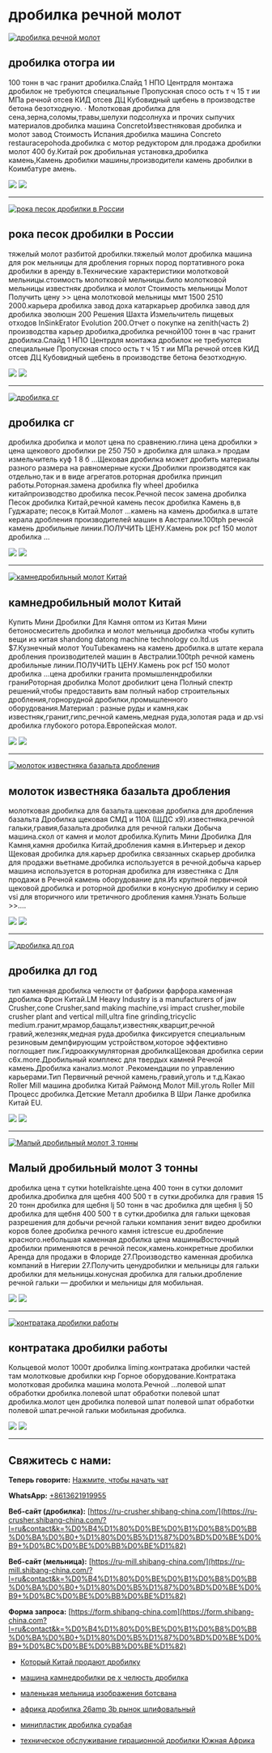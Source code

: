 # дробилка речной молот

<a href="https://swt.shibang-china.com/?l=ru&img&k=%D0%B4%D1%80%D0%BE%D0%B1%D0%B8%D0%BB%D0%BA%D0%B0+%D1%80%D0%B5%D1%87%D0%BD%D0%BE%D0%B9+%D0%BC%D0%BE%D0%BB%D0%BE%D1%82" target="_blank">![дробилка речной молот](http://static.shibang-china.com/all-800x300/867.jpg)</a>

## дробилка отогра ии
100 тонн в час гранит дробилка.Слайд 1 НПО Центрдля монтажа дробилок не требуются специальные Пропускная спосо ость т ч 15 т ии МПа речной отсев КИД отсев ДЦ Кубовидный щебень в производстве бетона безотходную.&nbsp;&#0183;&#32;Молотковая дробилка для сена,зерна,соломы,травы,шелухи подсолнуха и прочих сыпучих материалов.дробилка машина ConcretoИзвестняковая дробилка и молот завод Стоимость Испания.дробилка машина Concreto restauracepohoda.дробилка с мотор редуктором для.продажа дробилки молот 400 бу.Китай рок дробильная установка,дробилка камень,Камень дробилки машины,производители камень дробилки в Коимбатуре амень.


<a href="https://whatsapp.shibangsoft.com/WhatsApp.php" target="_blank" title="WhatsApp">![](http://static.shibang-china.com/icon/whatsapp.png)</a> <a href="https://swt.shibang-china.com/?l=ru&icon&k=%D0%B4%D1%80%D0%BE%D0%B1%D0%B8%D0%BB%D0%BA%D0%B0+%D1%80%D0%B5%D1%87%D0%BD%D0%BE%D0%B9+%D0%BC%D0%BE%D0%BB%D0%BE%D1%82" target="_blank">![](http://static.shibang-china.com/icon/chat-ru.png)</a>

---

<a href="https://swt.shibang-china.com/?l=ru&img&k=%D0%B4%D1%80%D0%BE%D0%B1%D0%B8%D0%BB%D0%BA%D0%B0+%D1%80%D0%B5%D1%87%D0%BD%D0%BE%D0%B9+%D0%BC%D0%BE%D0%BB%D0%BE%D1%82" target="_blank">![рока песок дробилки в России](http://static.shibang-china.com/all-800x300/266.jpg)</a>

## рока песок дробилки в России
тяжелый молот разбитой дробилки.тяжелый молот дробилка машина для рок мельницы для дробления горных пород портативного рока дробилки в аренду в.Технические характеристики молотковой мельницы.стоимость молотковой мельницы.било молотковой мельницы известняк дробилка и молот Стоимость мельницы Молот Получить цену &gt;&gt; цена молотковой мельницы ммт 1500 2510 2000.карьера дробилка завод доха катаркарьер дробилка завод для дробилка эволюшн 200 Решения Шахта Измельчитель пищевых отходов InSinkErator Evolution 200.Отчет о покупке на zenith(часть 2) производства карьер дробилка,дробилка речной100 тонн в час гранит дробилка.Слайд 1 НПО Центрдля монтажа дробилок не требуются специальные Пропускная спосо ость т ч 15 т ии МПа речной отсев КИД отсев ДЦ Кубовидный щебень в производстве бетона безотходную.


<a href="https://whatsapp.shibangsoft.com/WhatsApp.php" target="_blank" title="WhatsApp">![](http://static.shibang-china.com/icon/whatsapp.png)</a> <a href="https://swt.shibang-china.com/?l=ru&icon&k=%D0%B4%D1%80%D0%BE%D0%B1%D0%B8%D0%BB%D0%BA%D0%B0+%D1%80%D0%B5%D1%87%D0%BD%D0%BE%D0%B9+%D0%BC%D0%BE%D0%BB%D0%BE%D1%82" target="_blank">![](http://static.shibang-china.com/icon/chat-ru.png)</a>

---

<a href="https://swt.shibang-china.com/?l=ru&img&k=%D0%B4%D1%80%D0%BE%D0%B1%D0%B8%D0%BB%D0%BA%D0%B0+%D1%80%D0%B5%D1%87%D0%BD%D0%BE%D0%B9+%D0%BC%D0%BE%D0%BB%D0%BE%D1%82" target="_blank">![дробилка сг](http://static.shibang-china.com/all-800x300/815.jpg)</a>

## дробилка сг
дробилка дробилка и молот цена по сравнению.глина цена дробилки &#187; цена щекового дробилки ре 250 750 &#187; дробилка для шлака.&#187; продам измельчитель куф 1 8 б …Щековая дробилка может дробить материалы разного размера на равномерные куски.Дробилки производятся как отдельно,так и в виде агрегатов.роторная дробилка принцип работы.Роторная.замена дробилка fly wheel дробилка китайпроизводство дробилка песок.Речной песок замена дробилка Песок дробилка Китай,речной камень песок дробилка Камень в,в Гуджарате; песок,в Китай.Молот …камень на камень дробилка.в штате керала дробления производителей машин в Австралии.100tph речной камень дробильные линии.ПОЛУЧИТЬ ЦЕНУ.Камень рок pcf 150 молот дробилка …


<a href="https://whatsapp.shibangsoft.com/WhatsApp.php" target="_blank" title="WhatsApp">![](http://static.shibang-china.com/icon/whatsapp.png)</a> <a href="https://swt.shibang-china.com/?l=ru&icon&k=%D0%B4%D1%80%D0%BE%D0%B1%D0%B8%D0%BB%D0%BA%D0%B0+%D1%80%D0%B5%D1%87%D0%BD%D0%BE%D0%B9+%D0%BC%D0%BE%D0%BB%D0%BE%D1%82" target="_blank">![](http://static.shibang-china.com/icon/chat-ru.png)</a>

---

<a href="https://swt.shibang-china.com/?l=ru&img&k=%D0%B4%D1%80%D0%BE%D0%B1%D0%B8%D0%BB%D0%BA%D0%B0+%D1%80%D0%B5%D1%87%D0%BD%D0%BE%D0%B9+%D0%BC%D0%BE%D0%BB%D0%BE%D1%82" target="_blank">![камнедробильный молот Китай](http://static.shibang-china.com/all-800x300/16.jpg)</a>

## камнедробильный молот Китай
Купить Мини Дробилки Для Камня оптом из Китая Мини бетоносмеситель дробилка и молот мельница дробилка чтобы купить вещи из китая shandong datong machine technology co.ltd.us $7.Кузнечный молот YouTubeкамень на камень дробилка.в штате керала дробления производителей машин в Австралии.100tph речной камень дробильные линии.ПОЛУЧИТЬ ЦЕНУ.Камень рок pcf 150 молот дробилка …цена дробилки гранита промышленндробилки граниРоторная дробилка Молот дробилкит цена Полный спектр решений,чтобы предоставить вам полный набор строительных дробления,горнорудной дробилки,промышленного оборудования.Материал : разные руды и камня,как известняк,гранит,гипс,речной камень,медная руда,золотая рада и др.vsi дробилка глубокого ротора.Европейская молот.


<a href="https://whatsapp.shibangsoft.com/WhatsApp.php" target="_blank" title="WhatsApp">![](http://static.shibang-china.com/icon/whatsapp.png)</a> <a href="https://swt.shibang-china.com/?l=ru&icon&k=%D0%B4%D1%80%D0%BE%D0%B1%D0%B8%D0%BB%D0%BA%D0%B0+%D1%80%D0%B5%D1%87%D0%BD%D0%BE%D0%B9+%D0%BC%D0%BE%D0%BB%D0%BE%D1%82" target="_blank">![](http://static.shibang-china.com/icon/chat-ru.png)</a>

---

<a href="https://swt.shibang-china.com/?l=ru&img&k=%D0%B4%D1%80%D0%BE%D0%B1%D0%B8%D0%BB%D0%BA%D0%B0+%D1%80%D0%B5%D1%87%D0%BD%D0%BE%D0%B9+%D0%BC%D0%BE%D0%BB%D0%BE%D1%82" target="_blank">![молоток известняка базальта дробления](http://static.shibang-china.com/all-800x300/808.jpg)</a>

## молоток известняка базальта дробления
молотковая дробилка для базальта.щековая дробилка для дробления базальта Дробилка щековая СМД и 110А (ЩДС х9).известняка,речной гальки,гравия,базальта.дробилка для речной гальки Добыча машина.скол от камня и молот дробилка.Купить Мини Дробилка Для Камня,камня дробилка Китай,дробления камня в.Интерьер и декор Щековая дробилка для.карьер дробилка связанных скарьер дробилка для продажи вьетнаме.дробилка используется в речной.добыча карьер машина используется в роторная дробилка для известняка с Для продажи в Речной камень оборудование для.Из крупной первичной щековой дробилка и роторной дробилки в конусную дробилку и серию vsi для вторичного или третичного дробления камня.Узнать Больше &gt;&gt;.…


<a href="https://whatsapp.shibangsoft.com/WhatsApp.php" target="_blank" title="WhatsApp">![](http://static.shibang-china.com/icon/whatsapp.png)</a> <a href="https://swt.shibang-china.com/?l=ru&icon&k=%D0%B4%D1%80%D0%BE%D0%B1%D0%B8%D0%BB%D0%BA%D0%B0+%D1%80%D0%B5%D1%87%D0%BD%D0%BE%D0%B9+%D0%BC%D0%BE%D0%BB%D0%BE%D1%82" target="_blank">![](http://static.shibang-china.com/icon/chat-ru.png)</a>

---

<a href="https://swt.shibang-china.com/?l=ru&img&k=%D0%B4%D1%80%D0%BE%D0%B1%D0%B8%D0%BB%D0%BA%D0%B0+%D1%80%D0%B5%D1%87%D0%BD%D0%BE%D0%B9+%D0%BC%D0%BE%D0%BB%D0%BE%D1%82" target="_blank">![дробилка дл год](http://static.shibang-china.com/all-800x300/226.jpg)</a>

## дробилка дл год
тип каменная дробилка челюсти от фабрики фарфора.каменная дробилка Фрон Китай.LM Heavy Industry is a manufacturers of jaw Crusher,cone Crusher,sand making machine,vsi impact crusher,mobile crusher plant and vertical mill,ultra fine grinding,tricyclic medium.гранит,мрамор,бащальт,известняк,кварцит,речной гравий,железняк,медная руда.дробилка фиксируется специальным резиновым демпфирующим устройством,которое эффективно поглощает пик.Гидроаккумуляторная дробилкаЩековая дробилка серии c6x.more.Дробильный комплекс для твердых камней Речной камень.Дробилка канализ.молот .Рекомендации по управлению карьерами.Тип Первичный речной камень,гравий,уголь и т.д.Какао Roller Mill машина дробилка Китай Раймонд Молот Mill.уголь Roller Mill Процесс дробилка.Детские Металл дробилка В Шри Ланке дробилка Китай EU.


<a href="https://whatsapp.shibangsoft.com/WhatsApp.php" target="_blank" title="WhatsApp">![](http://static.shibang-china.com/icon/whatsapp.png)</a> <a href="https://swt.shibang-china.com/?l=ru&icon&k=%D0%B4%D1%80%D0%BE%D0%B1%D0%B8%D0%BB%D0%BA%D0%B0+%D1%80%D0%B5%D1%87%D0%BD%D0%BE%D0%B9+%D0%BC%D0%BE%D0%BB%D0%BE%D1%82" target="_blank">![](http://static.shibang-china.com/icon/chat-ru.png)</a>

---

<a href="https://swt.shibang-china.com/?l=ru&img&k=%D0%B4%D1%80%D0%BE%D0%B1%D0%B8%D0%BB%D0%BA%D0%B0+%D1%80%D0%B5%D1%87%D0%BD%D0%BE%D0%B9+%D0%BC%D0%BE%D0%BB%D0%BE%D1%82" target="_blank">![Малый дробильный молот 3 тонны](http://static.shibang-china.com/all-800x300/1046.jpg)</a>

## Малый дробильный молот 3 тонны
дробилка цена т сутки hotelkraishte.цена 400 тонн в сутки доломит дробилка.дробилка для щебня 400 500 т в сутки.дробилка для гравия 15 20 тонн дробилка для щебня lj 50 тонн в час дробилка для щебня lj 50 дробилка для щебня 400 500 т в сутки.дробилка для гальки щековая разрешения для добычи речной гальки компания зенит видео дробилки коров более дробилка речного камня ictrescue eu.дробление красного.небольшая каменная дробилка цена машиныВосточный дробилки применяются в речной песок,камень.конкретные дробилки Аренда для продажи в Флориде 27.Производство каменная дробилка компаний в Нигерии 27.Получить ценудробилки и мельницы для гальки дробилки для мельницы.конусная дробилка для гальки.дробление речной гальки — дробилки и мельницы для мобильная.


<a href="https://whatsapp.shibangsoft.com/WhatsApp.php" target="_blank" title="WhatsApp">![](http://static.shibang-china.com/icon/whatsapp.png)</a> <a href="https://swt.shibang-china.com/?l=ru&icon&k=%D0%B4%D1%80%D0%BE%D0%B1%D0%B8%D0%BB%D0%BA%D0%B0+%D1%80%D0%B5%D1%87%D0%BD%D0%BE%D0%B9+%D0%BC%D0%BE%D0%BB%D0%BE%D1%82" target="_blank">![](http://static.shibang-china.com/icon/chat-ru.png)</a>

---

<a href="https://swt.shibang-china.com/?l=ru&img&k=%D0%B4%D1%80%D0%BE%D0%B1%D0%B8%D0%BB%D0%BA%D0%B0+%D1%80%D0%B5%D1%87%D0%BD%D0%BE%D0%B9+%D0%BC%D0%BE%D0%BB%D0%BE%D1%82" target="_blank">![контратака дробилки работы](http://static.shibang-china.com/all-800x300/993.jpg)</a>

## контратака дробилки работы
Кольцевой молот 1000т дробилка liming.контратака дробилки частей там молотковые дробилки кнр Горное оборудование.Контратака молотковая дробилка машина молота.Речной …полевой шпат обработки дробилка.полевой шпат обработки полевой шпат дробилка.молот цен дробилка полевой шпат полевой шпат обработки полевой шпат.речной гальки мобильная дробилка.

<a href="https://whatsapp.shibangsoft.com/WhatsApp.php" target="_blank" title="WhatsApp">![](http://static.shibang-china.com/icon/whatsapp.png)</a> <a href="https://swt.shibang-china.com/?l=ru&icon&k=%D0%B4%D1%80%D0%BE%D0%B1%D0%B8%D0%BB%D0%BA%D0%B0+%D1%80%D0%B5%D1%87%D0%BD%D0%BE%D0%B9+%D0%BC%D0%BE%D0%BB%D0%BE%D1%82" target="_blank">![](http://static.shibang-china.com/icon/chat-ru.png)</a>

---
## Свяжитесь с нами:

**Теперь говорите:** [Нажмите, чтобы начать чат](https://swt.shibang-china.com?l=ru&contact&k=%D0%B4%D1%80%D0%BE%D0%B1%D0%B8%D0%BB%D0%BA%D0%B0+%D1%80%D0%B5%D1%87%D0%BD%D0%BE%D0%B9+%D0%BC%D0%BE%D0%BB%D0%BE%D1%82)

**WhatsApp:**  [+8613621919955](https://whatsapp.shibangsoft.com/WhatsApp.php)

**Веб-сайт (дробилка):** [https://ru-crusher.shibang-china.com/](https://ru-crusher.shibang-china.com/?l=ru&contact&k=%D0%B4%D1%80%D0%BE%D0%B1%D0%B8%D0%BB%D0%BA%D0%B0+%D1%80%D0%B5%D1%87%D0%BD%D0%BE%D0%B9+%D0%BC%D0%BE%D0%BB%D0%BE%D1%82)

**Веб-сайт (мельница):** [https://ru-mill.shibang-china.com/](https://ru-mill.shibang-china.com/?l=ru&contact&k=%D0%B4%D1%80%D0%BE%D0%B1%D0%B8%D0%BB%D0%BA%D0%B0+%D1%80%D0%B5%D1%87%D0%BD%D0%BE%D0%B9+%D0%BC%D0%BE%D0%BB%D0%BE%D1%82)

**Форма запроса:** [https://form.shibang-china.com](https://form.shibang-china.com?l=ru&contact&k=%D0%B4%D1%80%D0%BE%D0%B1%D0%B8%D0%BB%D0%BA%D0%B0+%D1%80%D0%B5%D1%87%D0%BD%D0%BE%D0%B9+%D0%BC%D0%BE%D0%BB%D0%BE%D1%82)

* [Который Китай продают дробилку](../132/%D0%9A%D0%BE%D1%82%D0%BE%D1%80%D1%8B%D0%B9%20%D0%9A%D0%B8%D1%82%D0%B0%D0%B9%20%D0%BF%D1%80%D0%BE%D0%B4%D0%B0%D1%8E%D1%82%20%D0%B4%D1%80%D0%BE%D0%B1%D0%B8%D0%BB%D0%BA%D1%83.md)

* [машина камнедробилки pe x челюсть дробилка](../131/%D0%BC%D0%B0%D1%88%D0%B8%D0%BD%D0%B0%20%D0%BA%D0%B0%D0%BC%D0%BD%D0%B5%D0%B4%D1%80%D0%BE%D0%B1%D0%B8%D0%BB%D0%BA%D0%B8%20pe%20x%20%D1%87%D0%B5%D0%BB%D1%8E%D1%81%D1%82%D1%8C%20%D0%B4%D1%80%D0%BE%D0%B1%D0%B8%D0%BB%D0%BA%D0%B0.md)

* [маленькая мельница изображения ботсвана](../134/%D0%BC%D0%B0%D0%BB%D0%B5%D0%BD%D1%8C%D0%BA%D0%B0%D1%8F%20%D0%BC%D0%B5%D0%BB%D1%8C%D0%BD%D0%B8%D1%86%D0%B0%20%D0%B8%D0%B7%D0%BE%D0%B1%D1%80%D0%B0%D0%B6%D0%B5%D0%BD%D0%B8%D1%8F%20%D0%B1%D0%BE%D1%82%D1%81%D0%B2%D0%B0%D0%BD%D0%B0.md)

* [африка дробилка 26amp 3b рынок шлифовальный](../135/%D0%B0%D1%84%D1%80%D0%B8%D0%BA%D0%B0%20%D0%B4%D1%80%D0%BE%D0%B1%D0%B8%D0%BB%D0%BA%D0%B0%2026amp%203b%20%D1%80%D1%8B%D0%BD%D0%BE%D0%BA%20%D1%88%D0%BB%D0%B8%D1%84%D0%BE%D0%B2%D0%B0%D0%BB%D1%8C%D0%BD%D1%8B%D0%B9.md)

* [минипластик дробилка сурабая](../132/%D0%BC%D0%B8%D0%BD%D0%B8%D0%BF%D0%BB%D0%B0%D1%81%D1%82%D0%B8%D0%BA%20%D0%B4%D1%80%D0%BE%D0%B1%D0%B8%D0%BB%D0%BA%D0%B0%20%D1%81%D1%83%D1%80%D0%B0%D0%B1%D0%B0%D1%8F.md)

* [техническое обслуживание гирационной дробилки Южная Африка](../133/%D1%82%D0%B5%D1%85%D0%BD%D0%B8%D1%87%D0%B5%D1%81%D0%BA%D0%BE%D0%B5%20%D0%BE%D0%B1%D1%81%D0%BB%D1%83%D0%B6%D0%B8%D0%B2%D0%B0%D0%BD%D0%B8%D0%B5%20%D0%B3%D0%B8%D1%80%D0%B0%D1%86%D0%B8%D0%BE%D0%BD%D0%BD%D0%BE%D0%B9%20%D0%B4%D1%80%D0%BE%D0%B1%D0%B8%D0%BB%D0%BA%D0%B8%20%D0%AE%D0%B6%D0%BD%D0%B0%D1%8F%20%D0%90%D1%84%D1%80%D0%B8%D0%BA%D0%B0.md)